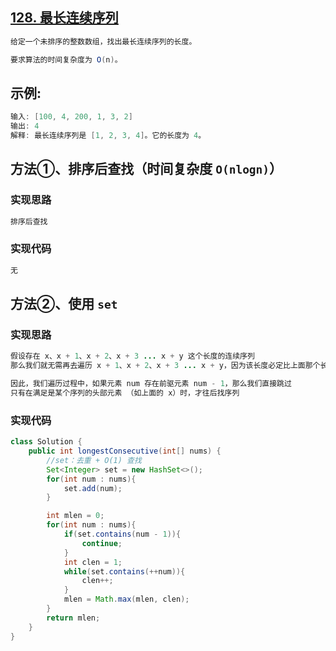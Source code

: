 ## **[128. 最长连续序列](https://leetcode-cn.com/problems/longest-consecutive-sequence/)**

```java
给定一个未排序的整数数组，找出最长连续序列的长度。

要求算法的时间复杂度为 O(n)。
```



## **示例:**

```java
输入: [100, 4, 200, 1, 3, 2]
输出: 4
解释: 最长连续序列是 [1, 2, 3, 4]。它的长度为 4。
```



## **方法①、排序后查找（时间复杂度 `O(nlogn)`）**

### **实现思路**

```java
排序后查找
```



### **实现代码**

```java
无
```



## **方法②、使用 `set`**

### **实现思路**

```java
假设存在 x、x + 1、x + 2、x + 3 ... x + y 这个长度的连续序列
那么我们就无需再去遍历 x + 1、x + 2、x + 3 ... x + y，因为该长度必定比上面那个长度短，因为缺少一个元素 x

因此，我们遍历过程中，如果元素 num 存在前驱元素 num - 1，那么我们直接跳过
只有在满足是某个序列的头部元素 （如上面的 x）时，才往后找序列
```



### **实现代码**

```java
class Solution {
    public int longestConsecutive(int[] nums) {
        //set：去重 + O(1) 查找
        Set<Integer> set = new HashSet<>();
        for(int num : nums){
            set.add(num);
        }

        int mlen = 0;
        for(int num : nums){
            if(set.contains(num - 1)){
                continue;
            }
            int clen = 1;
            while(set.contains(++num)){
                clen++;
            }
            mlen = Math.max(mlen, clen);
        }
        return mlen;
    }
}
```

